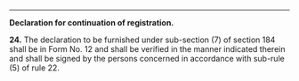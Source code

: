 ****

**Declaration for continuation of registration.**

**24.** The declaration to be furnished under sub-section (7) of section 184 shall be in Form No. 12 and shall be verified in the manner indicated therein and shall be signed by the persons concerned in accordance with sub-rule (5) of rule 22.